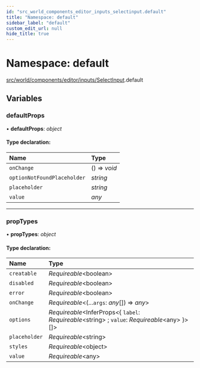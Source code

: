 ```yaml
---
id: "src_world_components_editor_inputs_selectinput.default"
title: "Namespace: default"
sidebar_label: "default"
custom_edit_url: null
hide_title: true
---
```


# Namespace: default

[src/world/components/editor/inputs/SelectInput](src_world_components_editor_inputs_selectinput.md).default

## Variables

### defaultProps

• **defaultProps**: *object*

#### Type declaration:

Name | Type |
:------ | :------ |
`onChange` | () => *void* |
`optionNotFoundPlaceholder` | *string* |
`placeholder` | *string* |
`value` | *any* |

___

### propTypes

• **propTypes**: *object*

#### Type declaration:

Name | Type |
:------ | :------ |
`creatable` | *Requireable*<boolean\> |
`disabled` | *Requireable*<boolean\> |
`error` | *Requireable*<boolean\> |
`onChange` | *Requireable*<(...`args`: *any*[]) => *any*\> |
`options` | *Requireable*<InferProps<{ `label`: *Requireable*<string\> ; `value`: *Requireable*<any\>  }\>[]\> |
`placeholder` | *Requireable*<string\> |
`styles` | *Requireable*<object\> |
`value` | *Requireable*<any\> |
